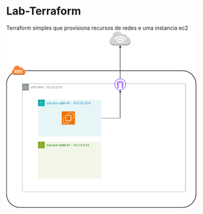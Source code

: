 # Lab-Terraform

Terraform simples que provisiona recursos de redes e uma instancia ec2
![Diagram](ec2_simple.drawio.png)